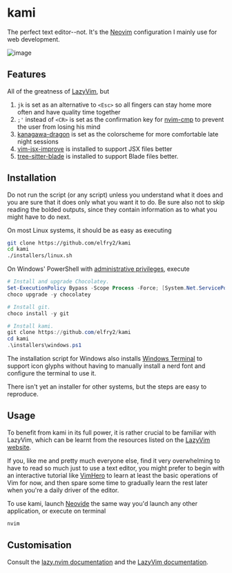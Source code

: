 # kami
The perfect text editor--not. It's the [Neovim](https://neovim.io/) configuration I mainly use for web development.

![image](https://github.com/elfry2/kami/assets/47256917/3bf4fe67-b6f8-4881-ac4c-3f1c68388492)

## Features
All of the greatness of [LazyVim](https://www.lazyvim.org/), but
1. ```jk``` is set as an alternative to ```<Esc>``` so all fingers can stay home more often and have quality time together
2. ```;'``` instead of ```<CR>``` is set as the confirmation key for [nvim-cmp](https://github.com/hrsh7th/nvim-cmp) to prevent the user from losing his mind
3. [kanagawa-dragon](https://github.com/rebelot/kanagawa.nvim) is set as the colorscheme for more comfortable late night sessions
4. [vim-jsx-improve](https://github.com/neoclide/vim-jsx-improve) is installed to support JSX files better
5. [tree-sitter-blade](https://github.com/EmranMR/tree-sitter-blade) is installed to support Blade files better.

## Installation
Do not run the script (or any script) unless you understand what it does and you are sure that it does only what you want it to do. Be sure also not to skip reading the bolded outputs, since they contain information as to what you might have to do next.

On most Linux systems, it should be as easy as executing
```bash
git clone https://github.com/elfry2/kami
cd kami
./installers/linux.sh
```

On Windows' PowerShell with [administrative privileges](https://www.windowscentral.com/how-run-app-administrator-windows-10), execute
```powershell
# Install and upgrade Chocolatey.
Set-ExecutionPolicy Bypass -Scope Process -Force; [System.Net.ServicePointManager]::SecurityProtocol = [System.Net.ServicePointManager]::SecurityProtocol -bor 3072; iex ((New-Object System.Net.WebClient).DownloadString('https://community.chocolatey.org/install.ps1'))
choco upgrade -y chocolatey

# Install git.
choco install -y git

# Install kami.
git clone https://github.com/elfry2/kami
cd kami
.\installers\windows.ps1
```

The installation script for Windows also installs [Windows Terminal](https://apps.microsoft.com/detail/9n0dx20hk701) to support icon glyphs without having to manually install a nerd font and configure the terminal to use it.

There isn't yet an installer for other systems, but the steps are easy to reproduce.

## Usage
To benefit from kami in its full power, it is rather crucial to be familiar with LazyVim, which can be learnt from the resources listed on the [LazyVim website](https://www.lazyvim.org/#-learn).

If you, like me and pretty much everyone else, find it very overwhelming to have to read so much just to use a text editor, you might prefer to begin with an interactive tutorial like [VimHero](https://vim-hero.com) to learn at least the basic operations of Vim for now, and then spare some time to gradually learn the rest later when you're a daily driver of the editor.

To use kami, launch [Neovide](https://neovide.dev) the same way you'd launch any other application, or execute on terminal
```bash
nvim
```

## Customisation
Consult the [lazy.nvim documentation](https://lazy.folke.io) and the [LazyVim documentation](https://www.lazyvim.org).

